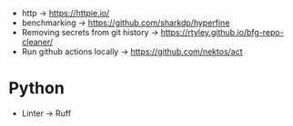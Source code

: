 - http -> https://httpie.io/
- benchmarking -> https://github.com/sharkdp/hyperfine
- Removing secrets from git history -> https://rtyley.github.io/bfg-repo-cleaner/
- Run github actions locally -> https://github.com/nektos/act


# Python
- Linter -> Ruff